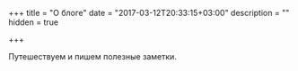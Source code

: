 +++
title = "О блоге"
date = "2017-03-12T20:33:15+03:00"
description = ""
hidden = true

+++

Путешествуем и пишем полезные заметки.

